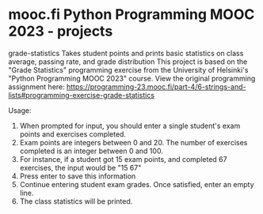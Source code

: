 # mooc.fi Python Programming MOOC 2023 - projects



grade-statistics
  Takes student points and prints basic statistics on class average, passing rate, and grade distribution
  This project is based on the "Grade Statistics" programming exercise from the University of Helsinki's "Python Programming MOOC 2023" course.
  View the original programming assignment here: https://programming-23.mooc.fi/part-4/6-strings-and-lists#programming-exercise-grade-statistics
  
  Usage:
  1. When prompted for input, you should enter a single student's exam points and exercises completed.
  2. Exam points are integers between 0 and 20. The number of exercises completed is an integer between 0 and 100.
  3. For instance, if a student got 15 exam points, and completed 67 exercises, the input would be "15 67"
  4. Press enter to save this information
  5. Continue entering student exam grades. Once satisfied, enter an empty line.
  6. The class statistics will be printed.
